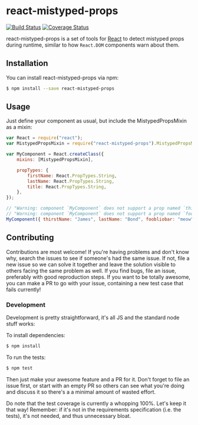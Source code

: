 # react-mistyped-props

[![Build Status](https://travis-ci.org/jussi-kalliokoski/react-mistyped-props.svg?branch=master)](https://travis-ci.org/jussi-kalliokoski/react-mistyped-props)
[![Coverage Status](https://img.shields.io/coveralls/jussi-kalliokoski/react-mistyped-props.svg)](https://coveralls.io/r/jussi-kalliokoski/react-mistyped-props)

react-mistyped-props is a set of tools for [React](http://facebook.github.io/react/) to detect mistyped props during runtime, similar to how `React.DOM` components warn about them.

## Installation

You can install react-mistyped-props via npm:

```bash
$ npm install --save react-mistyped-props
```

## Usage

Just define your component as usual, but include the MistypedPropsMixin as a mixin:

```javascript
var React = require("react");
var MistypedPropsMixin = require("react-mistyped-props").MistypedPropsMixin;

var MyComponent = React.createClass({
    mixins: [MistypedPropsMixin],

    propTypes: {
        firstName: React.PropTypes.String,
        lastName: React.PropTypes.String,
        title: React.PropTypes.String,
    },
});

// "Warning: component `MyComponent` does not support a prop named `thirstName`. Did you mean `firstName`?"
// "Warning: component `MyComponent` does not support a prop named `foobliobar`."
MyComponent({ thirstName: "James", lastName: "Bond", foobliobar: "meow" });
```

## Contributing

Contributions are most welcome! If you're having problems and don't know why, search the issues to see if someone's had the same issue. If not, file a new issue so we can solve it together and leave the solution visible to others facing the same problem as well. If you find bugs, file an issue, preferably with good reproduction steps. If you want to be totally awesome, you can make a PR to go with your issue, containing a new test case that fails currently!

### Development

Development is pretty straightforward, it's all JS and the standard node stuff works:

To install dependencies:

```bash
$ npm install
```

To run the tests:

```bash
$ npm test
```

Then just make your awesome feature and a PR for it. Don't forget to file an issue first, or start with an empty PR so others can see what you're doing and discuss it so there's a a minimal amount of wasted effort.

Do note that the test coverage is currently a whopping 100%. Let's keep it that way! Remember: if it's not in the requirements specification (i.e. the tests), it's not needed, and thus unnecessary bloat.
